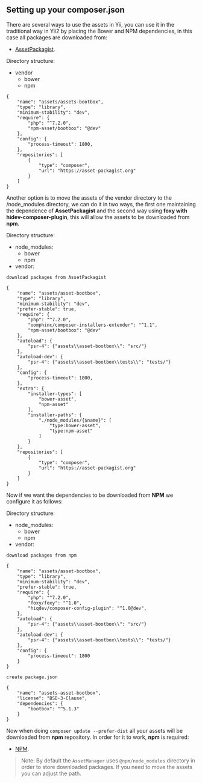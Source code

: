 ## Setting up your composer.json <span id="config-composer-json"></span>

There are several ways to use the assets in Yii, you can use it in the traditional way in Yii2 by placing the Bower and NPM dependencies, in this case all packages are downloaded from:

- [AssetPackagist](https://asset-packagist.org/).

Directory structure:

- vendor
  - bower
  - npm

```    
{
    "name": "assets/assets-bootbox",
    "type": "library",
    "minimum-stability": "dev",
    "require": {
        "php": "^7.2.0",
        "npm-asset/bootbox": "@dev"
    },
    "config": {
        "process-timeout": 1800,
    },
    "repositories": [
        {
            "type": "composer",
            "url": "https://asset-packagist.org"
        }
    ]
}
```

Another option is to move the assets of the vendor directory to the /node_modules directory, we can do it in two ways, the first one maintaining the dependence of **AssetPackagist** and the second way using **foxy with hidev-composer-plugin**, this will allow the assets to be downloaded from **npm**.

Directory structure:

- node_modules:
  - bower
  - npm
- vendor:

```
download packages from AssetPackagist 

{
    "name": "assets/asset-bootbox",
    "type": "library",
    "minimum-stability": "dev",
    "prefer-stable": true,
    "require": {
        "php": "^7.2.0",
        "oomphinc/composer-installers-extender": "^1.1",
        "npm-asset/bootbox": "@dev"
    },
    "autoload": {
        "psr-4": {"assets\\asset-bootbox\\": "src/"}
    },
    "autoload-dev": {
        "psr-4": {"assets\\asset-bootbox\\tests\\": "tests/"}
	},
    "config": {
        "process-timeout": 1800,
    },
    "extra": {
        "installer-types": [
            "bower-asset",
            "npm-asset"
        ],
        "installer-paths": {
            "./node_modules/{$name}": [
                "type:bower-asset",
                "type:npm-asset"
            ]
        }
    },
    "repositories": [
        {
            "type": "composer",
            "url": "https://asset-packagist.org"
        }
    ]
}
```

Now if we want the dependencies to be downloaded from <strong>NPM</strong> we configure it as follows:

Directory structure:

- node_modules:
    - bower
    - npm
- vendor:

```
download packages from npm

{
    "name": "assets/asset-bootbox",
    "type": "library",
    "minimum-stability": "dev",
    "prefer-stable": true,
    "require": {
        "php": "^7.2.0",
		"foxy/foxy": "^1.0",
        "hiqdev/composer-config-plugin": "^1.0@dev",
    },
    "autoload": {
        "psr-4": {"assets\\asset-bootbox\\": "src/"}
    },
    "autoload-dev": {
        "psr-4": {"assets\\asset-bootbox\\tests\\": "tests/"}
	},
    "config": {
        "process-timeout": 1800
    }
}

create package.json

{
    "name": "assets-asset-bootbox",
    "license": "BSD-3-Clause",
    "dependencies": {
        "bootbox": "^5.1.3"
    }
}

```

Now when doing `composer update --prefer-dist` all your assets will be downloaded from **npm** repository. In order for it to work, **npm** is required:

- [NPM](https://nodejs.org/en/download/).

> Note: By default the `AssetManager` uses `@npm/node_modules` directory in order to store downloaded packages. If you need to move the assets you can adjust the path.
